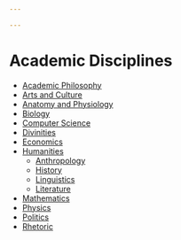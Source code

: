 ```yaml
---

---
```


# Academic Disciplines

-   <a href="https://brick.do/8z8PoerbD55X" class="page-link">Academic Philosophy</a>
-   <a href="https://brick.do/kP6pXpxBNwDe" class="page-link">Arts and Culture</a>
-   <a href="https://brick.do/7xDRQZY43kdd" class="page-link">Anatomy and Physiology</a>
-   <a href="https://brick.do/EON7oXzWWnnd" class="page-link">Biology</a>
-   <a href="https://brick.do/KqYGe27Z9dE1" class="page-link">Computer Science</a>
-   <a href="https://brick.do/qrA09grvWyYa" class="page-link">Divinities</a>
-   <a href="https://brick.do/l8Nl4zmnG8W2" class="page-link">Economics</a>
-   <a href="https://brick.do/6JzLkmQyvda6" class="page-link">Humanities</a>
    -   <a href="https://brick.do/WbrN8aObaKeB" class="page-link">Anthropology</a>
    -   <a href="https://brick.do/4ZvmNM6m51V3" class="page-link">History</a>
    -   <a href="https://brick.do/E32GKW9Vdmyj" class="page-link">Linguistics</a>
    -   <a href="https://brick.do/DODO4JnWx7bn" class="page-link">Literature</a>
-   <a href="https://brick.do/xE4kM8kP7j4Z" class="page-link">Mathematics</a>
-   <a href="https://brick.do/QV9M7dOl8qbM" class="page-link">Physics</a>
-   <a href="https://brick.do/JwdmV9ZRO016" class="page-link">Politics</a>
-   <a href="https://brick.do/gqJkpMG5QnoJ" class="page-link">Rhetoric</a>
